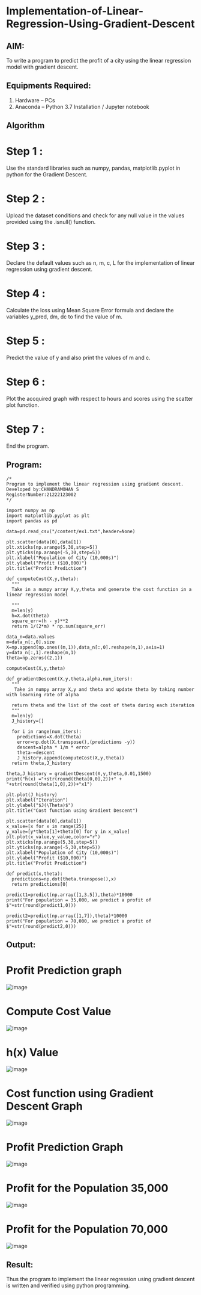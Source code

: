 # Implementation-of-Linear-Regression-Using-Gradient-Descent

## AIM:
To write a program to predict the profit of a city using the linear regression model with gradient descent.

## Equipments Required:
1. Hardware – PCs
2. Anaconda – Python 3.7 Installation / Jupyter notebook

## Algorithm
# Step 1 :

Use the standard libraries such as numpy, pandas, matplotlib.pyplot in python for the Gradient Descent.
# Step 2 :

Upload the dataset conditions and check for any null value in the values provided using the .isnull() function.
# Step 3 :

Declare the default values such as n, m, c, L for the implementation of linear regression using gradient descent.
# Step 4 :

Calculate the loss using Mean Square Error formula and declare the variables y_pred, dm, dc to find the value of m.
# Step 5 :

Predict the value of y and also print the values of m and c.
# Step 6 :

Plot the accquired graph with respect to hours and scores using the scatter plot function.
# Step 7 :
End the program.

## Program:
```
/*
Program to implement the linear regression using gradient descent.
Developed by:CHANDRAMOHAN S 
RegisterNumber:21222123002  
*/
```
```
import numpy as np
import matplotlib.pyplot as plt 
import pandas as pd

data=pd.read_csv("/content/ex1.txt",header=None)

plt.scatter(data[0],data[1])
plt.xticks(np.arange(5,30,step=5))
plt.yticks(np.arange(-5,30,step=5))
plt.xlabel("Population of City (10,000s)")
plt.ylabel("Profit ($10,000)")
plt.title("Profit Prediction")

def computeCost(X,y,theta):
  """
  Take in a numpy array X,y,theta and generate the cost function in a linear regression model

  """
  m=len(y)  
  h=X.dot(theta)
  square_err=(h - y)**2
  return 1/(2*m) * np.sum(square_err)

data_n=data.values
m=data_n[:,0].size
X=np.append(np.ones((m,1)),data_n[:,0].reshape(m,1),axis=1)
y=data_n[:,1].reshape(m,1)
theta=np.zeros((2,1))

computeCost(X,y,theta)

def gradientDescent(X,y,theta,alpha,num_iters):
  """
   Take in numpy array X,y and theta and update theta by taking number with learning rate of alpha

  return theta and the list of the cost of theta during each iteration
  """
  m=len(y)
  J_history=[]

  for i in range(num_iters):
    predictions=X.dot(theta)
    error=np.dot(X.transpose(),(predictions -y))
    descent=alpha * 1/m * error
    theta-=descent
    J_history.append(computeCost(X,y,theta))
  return theta,J_history

theta,J_history = gradientDescent(X,y,theta,0.01,1500)
print("h(x) ="+str(round(theta[0,0],2))+" + "+str(round(theta[1,0],2))+"x1")

plt.plot(J_history)
plt.xlabel("Iteration")
plt.ylabel("$J(\Theta)$")
plt.title("Cost function using Gradient Descent")

plt.scatter(data[0],data[1])
x_value=[x for x in range(25)]
y_value=[y*theta[1]+theta[0] for y in x_value]
plt.plot(x_value,y_value,color="r")
plt.xticks(np.arange(5,30,step=5))
plt.yticks(np.arange(-5,30,step=5))
plt.xlabel("Population of City (10,000s)")
plt.ylabel("Profit ($10,000)")
plt.title("Profit Prediction")

def predict(x,theta):
  predictions=np.dot(theta.transpose(),x)
  return predictions[0]

predict1=predict(np.array([1,3.5]),theta)*10000
print("For population = 35,000, we predict a profit of $"+str(round(predict1,0)))

predict2=predict(np.array([1,7]),theta)*10000
print("For population = 70,000, we predict a profit of $"+str(round(predict2,0)))
```
## Output:
# Profit Prediction graph
![image](https://github.com/Yogabharathi3/Implementation-of-Linear-Regression-Using-Gradient-Descent/assets/118899387/9420b984-95ec-4511-94f3-6cfe6de24cdf)

# Compute Cost Value
![image](https://github.com/Yogabharathi3/Implementation-of-Linear-Regression-Using-Gradient-Descent/assets/118899387/281c0ca6-2adf-41f8-a4f7-29d40ceebef8)

# h(x) Value
![image](https://github.com/Yogabharathi3/Implementation-of-Linear-Regression-Using-Gradient-Descent/assets/118899387/571f455d-598a-43ac-a56e-bd491d87d16d)

# Cost function using Gradient Descent Graph
![image](https://github.com/Yogabharathi3/Implementation-of-Linear-Regression-Using-Gradient-Descent/assets/118899387/a8c2100c-c1cc-45c0-9011-8bb1419fe745)

# Profit Prediction Graph
![image](https://github.com/Yogabharathi3/Implementation-of-Linear-Regression-Using-Gradient-Descent/assets/118899387/2a53de61-30e2-4618-bcc2-fbd0fab9caa8)

# Profit for the Population 35,000
![image](https://github.com/Yogabharathi3/Implementation-of-Linear-Regression-Using-Gradient-Descent/assets/118899387/384629e7-4ec6-430e-af64-14cc73366015)

# Profit for the Population 70,000
![image](https://github.com/Yogabharathi3/Implementation-of-Linear-Regression-Using-Gradient-Descent/assets/118899387/c7ce01d7-a54a-485d-ab17-8206b666896f)


## Result:
Thus the program to implement the linear regression using gradient descent is written and verified using python programming.
